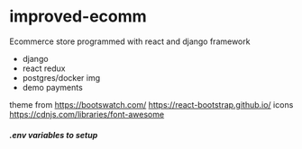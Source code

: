 # improved-ecomm
Ecommerce store programmed with react and django framework
- django
- react redux
- postgres/docker img
- demo payments

theme from https://bootswatch.com/
https://react-bootstrap.github.io/
icons https://cdnjs.com/libraries/font-awesome


##### .env variables to setup
